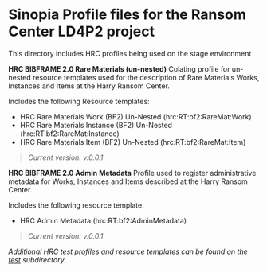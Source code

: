 # Sinopia Profile files for the Ransom Center LD4P2 project

This directory includes HRC profiles being used on the stage environment


**HRC BIBFRAME 2.0 Rare Materials (un-nested)**
Colating profile for un-nested resource templates used for the description of Rare Materials Works, Instances and Items at the Harry Ransom Center.

Includes the following Resource templates:

- HRC Rare Materials Work (BF2) Un-Nested (hrc:RT:bf2:RareMat:Work)
- HRC Rare Materials Instance (BF2) Un-Nested (hrc:RT:bf2:RareMat:Instance)
- HRC Rare Materials Item (BF2) Un-Nested (hrc:RT:bf2:RareMat:Item)

> *Current version: v.0.0.1*

**HRC BIBFRAME 2.0 Admin Metadata**
Profile used to register administrative metadata for Works, Instances and Items described at the Harry Ransom Center.

Includes the following resource template:

- HRC Admin Metadata (hrc:RT:bf2:AdminMetadata)

> *Current version: v.0.0.1*



*Additional HRC test profiles and resource templates can be found on the [test](https://github.com/LD4P/sinopia_sample_profiles/tree/master/cohort-profiles/ransomCenter/test) subdirectory.*
